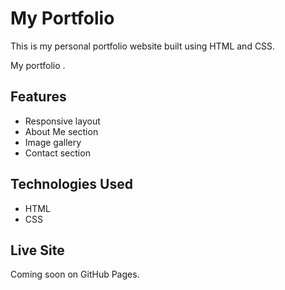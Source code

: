 # My Portfolio

This is my personal portfolio website built using HTML and CSS.

My portfolio .

## Features

- Responsive layout
- About Me section
- Image gallery
- Contact section

## Technologies Used

- HTML
- CSS

## Live Site

Coming soon on GitHub Pages.

